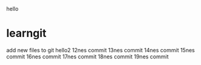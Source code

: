 hello
# learngit
add new files to git
hello2
12nes commit
13nes commit
14nes commit
15nes commit
16nes commit
17nes commit
18nes commit
19nes commit